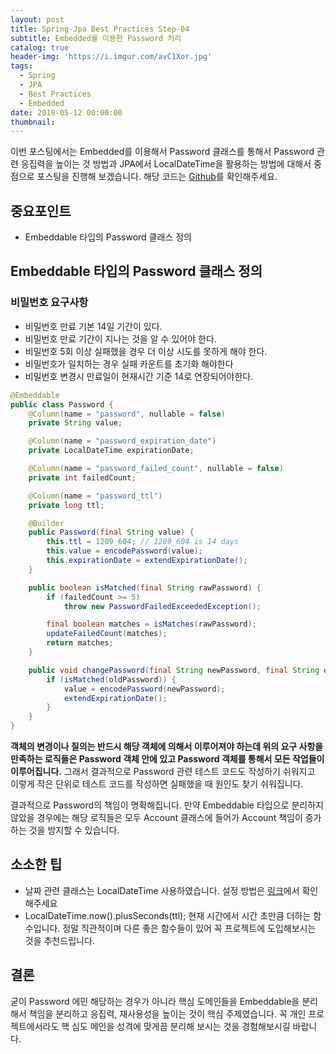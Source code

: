 ```yaml
---
layout: post
title: Spring-Jpa Best Practices Step-04
subtitle: Embedded를 이용한 Password 처리
catalog: true
header-img: 'https://i.imgur.com/avC1Xor.jpg'
tags:
  - Spring
  - JPA
  - Best Practices
  - Embedded
date: 2018-05-12 00:00:00
thumbnail:
---
```



이번 포스팅에서는 Embedded를 이용해서 Password 클래스를 통해서 Password 관련 응집력을 높이는 것 방법과  JPA에서 LocalDateTime을 활용하는 방법에 대해서 중점으로 포스팅을 진행해 보겠습니다. 해당 코드는 [Github](https://github.com/cheese10yun/spring-jpa-best-practices)를 확인해주세요.


## 중요포인트
* Embeddable 타입의 Password 클래스 정의


## Embeddable 타입의 Password 클래스 정의

### 비밀번호 요구사항
* 비밀번호 만료 기본 14일 기간이 있다.
* 비밀번호 만료 기간이 지나는 것을 알 수 있어야 한다.
* 비밀번호 5회 이상 실패했을 경우 더 이상 시도를 못하게 해야 한다.
* 비밀번호가 일치하는 경우 실패 카운트를 초기화 해야한다
* 비밀번호 변경시 만료일이 현재시간 기준 14로 연장되어야한다.


```java
@Embeddable
public class Password {
    @Column(name = "password", nullable = false)
    private String value;

    @Column(name = "password_expiration_date")
    private LocalDateTime expirationDate;

    @Column(name = "password_failed_count", nullable = false)
    private int failedCount;

    @Column(name = "password_ttl")
    private long ttl;

    @Builder
    public Password(final String value) {
        this.ttl = 1209_604; // 1209_604 is 14 days
        this.value = encodePassword(value);
        this.expirationDate = extendExpirationDate();
    }

    public boolean isMatched(final String rawPassword) {
        if (failedCount >= 5)
            throw new PasswordFailedExceededException();

        final boolean matches = isMatches(rawPassword);
        updateFailedCount(matches);
        return matches;
    }

    public void changePassword(final String newPassword, final String oldPassword) {
        if (isMatched(oldPassword)) {
            value = encodePassword(newPassword);
            extendExpirationDate();
        }
    }
}
```

**객체의 변경이나 질의는 반드시 해당 객체에 의해서 이루어져야 하는데 위의 요구 사항을 만족하는 로직들은 Password 객체 안에 있고 Password 객체를 통해서 모든 작업들이 이루어집니다.** 그래서 결과적으로 Password 관련 테스트 코드도 작성하기 쉬워지고 이렇게 작은 단위로 테스트 코드를 작성하면 실패했을 때 원인도 찾기 쉬워집니다.

결과적으로 Password의 책임이 명확해집니다. 만약 Embeddable 타입으로 분리하지 않았을 경우에는 해당 로직들은 모두 Account 클래스에 들어가 Account 책임이 증가하는 것을 방지할 수 있습니다.


## 소소한 팁
* 날짜 관련 클래스는 LocalDateTime 사용하였습니다. 설정 방법은 [링크](https://github.com/cheese10yun/spring-jpa-best-practices/blob/master/doc/appendix-01.md)에서 확인해주세요
* LocalDateTime.now().plusSeconds(ttl); 현재 시간에서 시간 초만큼 더하는 함수입니다. 정말 직관적이며 다른 좋은 함수들이 있어 꼭 프로젝트에 도입해보시는 것을 추천드립니다.

## 결론
굳이 Password 에민 해당하는 경우가 아니라 핵심 도메인들을 Embeddable을 분리해서 책임을 분리하고 응집력, 재사용성을 높이는 것이 핵심 주제였습니다. 꼭 개인 프로젝트에서라도 핵 심도 메인을 성격에 맞게끔 분리해 보시는 것을 경험해보시길 바랍니다.